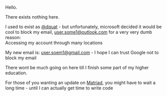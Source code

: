 Hello. 

There exists nothing here.

I used to exist as [@dquat](https://github.com/dquat) - but unfortunately, microsoft decided it would be cool to block my email, user.some1@outlook.com for a very very dumb reason: 
<br/>
Accessing my account through many locations

My new email is: user.soem1@gmail.com - I hope I can trust Google not to block my email

There wont be much going on here till I finish some part of my higher education.

For those of you wanting an update on [Matriad](https://github.com/dquat/Matriad), you might have to wait a long time - until I can actually get time to write code
